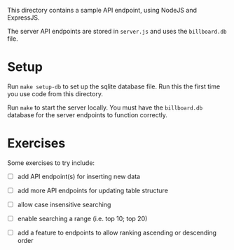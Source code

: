 This directory contains a sample API endpoint, using NodeJS and ExpressJS.

The server API endpoints are stored in `server.js` and uses the `billboard.db` file.

# Setup

Run `make setup-db` to set up the sqlite database file. Run this the first time you use code from this directory.

Run `make` to start the server locally. You must have the `billboard.db` database for the server endpoints to function correctly.

# Exercises

Some exercises to try include: 

* [ ] add API endpoint(s) for inserting new data
* [ ] add more API endpoints for updating table structure 
* [ ] allow case insensitive searching
* [ ] enable searching a range (i.e. top 10; top 20)
* [ ] add a feature to endpoints to allow ranking ascending or descending order

